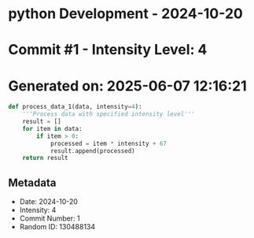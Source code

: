 ﻿# python Development - 2024-10-20
# Commit #1 - Intensity Level: 4
# Generated on: 2025-06-07 12:16:21
```python
def process_data_1(data, intensity=4):
    '''Process data with specified intensity level'''
    result = []
    for item in data:
        if item > 0:
            processed = item * intensity + 67
            result.append(processed)
    return result
```
## Metadata
- Date: 2024-10-20
- Intensity: 4
- Commit Number: 1
- Random ID: 130488134
